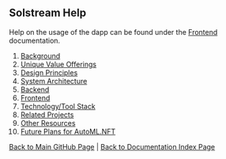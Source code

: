 ## Solstream Help

Help on the usage of the dapp can be found under the [Frontend](Frontend.md) documentation.


1. [Background](Background.md)
2. [Unique Value Offerings](UniqueValueOfferings.md)
3. [Design Principles](DesignPrinciples.md)
4. [System Architecture](SystemArchitecture.md)
5. [Backend](Backend.md)
6. [Frontend](Frontend.md)
7. [Technology/Tool Stack](TechnologyStack.md)
8. [Related Projects](RelatedProjects.md)
9. [Other Resources](OtherResources.md)
10. [Future Plans for AutoML.NFT](FuturePlans.md)

<hline></hline>

[Back to Main GitHub Page](../README.md) | [Back to Documentation Index Page](Documentation.md)
